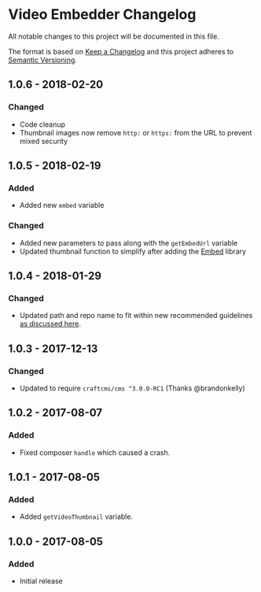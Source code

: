 # Video Embedder Changelog

All notable changes to this project will be documented in this file.

The format is based on [Keep a Changelog](http://keepachangelog.com/) and this project adheres to [Semantic Versioning](http://semver.org/).

## 1.0.6 - 2018-02-20
### Changed
- Code cleanup
- Thumbnail images now remove `http:` or `https:` from the URL to prevent mixed security

## 1.0.5 - 2018-02-19
### Added
- Added new `embed` variable
### Changed
- Added new parameters to pass along with the `getEmbedUrl` variable
- Updated thumbnail function to simplify after adding the [Embed](https://github.com/oscarotero/Embed) library

## 1.0.4 - 2018-01-29
### Changed
- Updated path and repo name to fit within new recommended guidelines [as discussed here](https://craftcms.stackexchange.com/questions/23535/craft-3-plugin-backwards-compatibility-and-maintenance-for-2-x).

## 1.0.3 - 2017-12-13
### Changed
- Updated to require `craftcms/cms ^3.0.0-RC1` (Thanks @brandonkelly)

## 1.0.2 - 2017-08-07
### Added
- Fixed composer `handle` which caused a crash.

## 1.0.1 - 2017-08-05
### Added
- Added `getVideoThumbnail` variable.

## 1.0.0 - 2017-08-05
### Added
- Initial release
